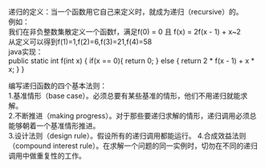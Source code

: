 递归的定义：当一个函数用它自己来定义时，就成为递归（recursive）的。  
例如：  
我们在非负整数集散定义一个函数f，满足f(0) = 0 且 f(x) = 2f(x - 1) + x~2  
从定义可以得到f(1)=1,f(2)=6,f(3)=21,f(4)=58  
java实现：  
public static int f(int x)
{
  if(x == 0){
    return 0;
  } else {
    return 2 * f(x - 1) + x * x;
  }
}

编写递归函数的四个基本法则：  
1.基准情形（base case）。必须总要有某些基准的情形，他们不用递归就能求解。  
2.不断推进（making progress）。对于那些要递归求解的情形，递归调用必须总能够朝着一个基准情形推进。  
3.设计法则（design rule）。假设所有的递归调用都能运行。
4.合成效益法则（compound interest rule）。在求解一个问题的同一实例时，切勿在不同的递归调用中做重复性的工作。